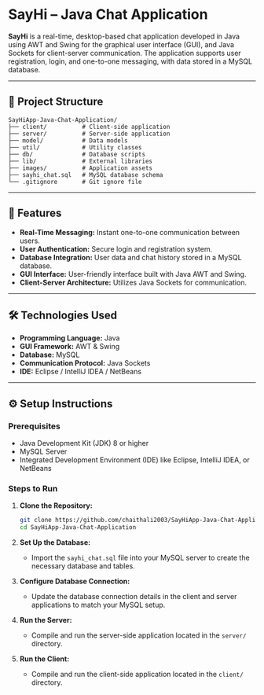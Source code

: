 # SayHi – Java Chat Application

**SayHi** is a real-time, desktop-based chat application developed in Java using AWT and Swing for the graphical user interface (GUI), and Java Sockets for client-server communication. The application supports user registration, login, and one-to-one messaging, with data stored in a MySQL database.

---

## 📂 Project Structure

```
SayHiApp-Java-Chat-Application/
├── client/          # Client-side application
├── server/          # Server-side application
├── model/           # Data models
├── util/            # Utility classes
├── db/              # Database scripts
├── lib/             # External libraries
├── images/          # Application assets
├── sayhi_chat.sql   # MySQL database schema
└── .gitignore       # Git ignore file
```

---

## 🚀 Features

* **Real-Time Messaging:** Instant one-to-one communication between users.
* **User Authentication:** Secure login and registration system.
* **Database Integration:** User data and chat history stored in a MySQL database.
* **GUI Interface:** User-friendly interface built with Java AWT and Swing.
* **Client-Server Architecture:** Utilizes Java Sockets for communication.

---

## 🛠️ Technologies Used

* **Programming Language:** Java
* **GUI Framework:** AWT & Swing
* **Database:** MySQL
* **Communication Protocol:** Java Sockets
* **IDE:** Eclipse / IntelliJ IDEA / NetBeans

---

## ⚙️ Setup Instructions

### Prerequisites

* Java Development Kit (JDK) 8 or higher
* MySQL Server
* Integrated Development Environment (IDE) like Eclipse, IntelliJ IDEA, or NetBeans

### Steps to Run

1. **Clone the Repository:**

   ```bash
   git clone https://github.com/chaithali2003/SayHiApp-Java-Chat-Application.git
   cd SayHiApp-Java-Chat-Application
   ```

2. **Set Up the Database:**

   * Import the `sayhi_chat.sql` file into your MySQL server to create the necessary database and tables.

3. **Configure Database Connection:**

   * Update the database connection details in the client and server applications to match your MySQL setup.

4. **Run the Server:**

   * Compile and run the server-side application located in the `server/` directory.

5. **Run the Client:**

   * Compile and run the client-side application located in the `client/` directory.
